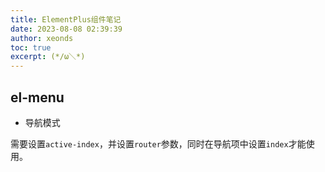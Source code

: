 ```yaml
---
title: ElementPlus组件笔记
date: 2023-08-08 02:39:39
author: xeonds
toc: true
excerpt: (*/ω＼*)
---
```


## el-menu

- 导航模式

需要设置`active-index`，并设置`router`参数，同时在导航项中设置`index`才能使用。

